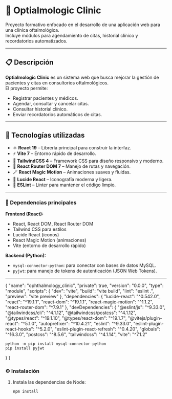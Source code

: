 # 🏥 Optialmologic Clinic

Proyecto formativo enfocado en el desarrollo de una aplicación web para una clínica oftalmológica.  
Incluye módulos para agendamiento de citas, historial clínico y recordatorios automatizados.

---

## 📋 Descripción

**Optialmologic Clinic** es un sistema web que busca mejorar la gestión de pacientes y citas en consultorios oftalmológicos.  
El proyecto permite:

- Registrar pacientes y médicos.  
- Agendar, consultar y cancelar citas.  
- Consultar historial clínico.  
- Enviar recordatorios automáticos de citas.  

---

## 🧠 Tecnologías utilizadas

- ⚛️ **React 19** – Librería principal para construir la interfaz.  
- ⚡ **Vite 7** – Entorno rápido de desarrollo.  
- 🎨 **TailwindCSS 4** – Framework CSS para diseño responsivo y moderno.  
- 🧭 **React Router DOM 7** – Manejo de rutas y navegación.  
- 🪄 **React Magic Motion** – Animaciones suaves y fluidas.  
- 🧩 **Lucide React** – Iconografía moderna y ligera.  
- 🧹 **ESLint** – Linter para mantener el código limpio.  

---

### 🧩 Dependencias principales

**Frontend (React):**
- React, React DOM, React Router DOM  
- Tailwind CSS para estilos  
- Lucide React (iconos)  
- React Magic Motion (animaciones)  
- Vite (entorno de desarrollo rápido)

**Backend (Python):**
- `mysql-connector-python`: para conectar con bases de datos MySQL.  
- `pyjwt`: para manejo de tokens de autenticación (JSON Web Tokens).

---
{
  "name": "ophthalmology_clinic",
  "private": true,
  "version": "0.0.0",
  "type": "module",
  "scripts": {
    "dev": "vite",
    "build": "vite build",
    "lint": "eslint .",
    "preview": "vite preview"
  },
  "dependencies": {
    "lucide-react": "^0.542.0",
    "react": "^19.1.1",
    "react-dom": "^19.1.1",
    "react-magic-motion": "^1.1.2",
    "react-router-dom": "^7.9.1"
  },
  "devDependencies": {
    "@eslint/js": "^9.33.0",
    "@tailwindcss/cli": "^4.1.12",
    "@tailwindcss/postcss": "^4.1.12",
    "@types/react": "^19.1.10",
    "@types/react-dom": "^19.1.7",
    "@vitejs/plugin-react": "^5.1.0",
    "autoprefixer": "^10.4.21",
    "eslint": "^9.33.0",
    "eslint-plugin-react-hooks": "^5.2.0",
    "eslint-plugin-react-refresh": "^0.4.20",
    "globals": "^16.3.0",
    "postcss": "^8.5.6",
    "tailwindcss": "^4.1.14",
    "vite": "^7.1.2"

    python -m pip install mysql-connector-python
    pip install pyjwt
  }
}
### ⚙️ Instalación

1. Instala las dependencias de Node:
   ```bash
   npm install
